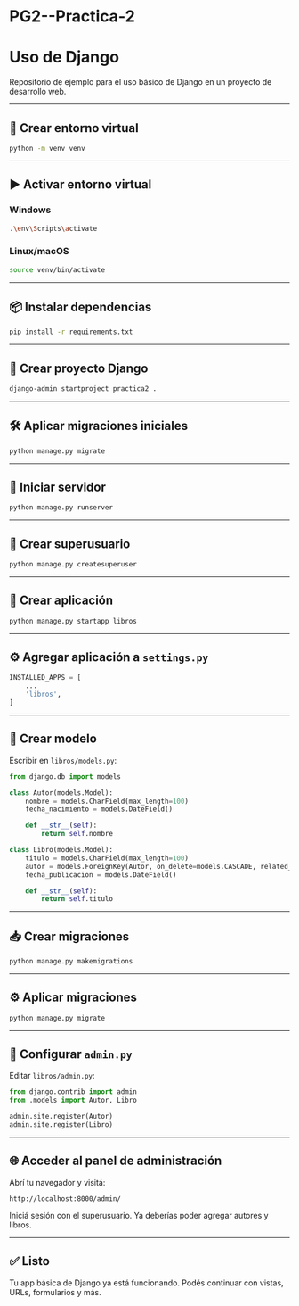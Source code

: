 # PG2--Practica-2
# Uso de Django

Repositorio de ejemplo para el uso básico de Django en un proyecto de desarrollo web.

---

## 🧱 Crear entorno virtual

```bash
python -m venv venv
```

---

## ▶️ Activar entorno virtual

### Windows
```bash
.\env\Scripts\activate
```

### Linux/macOS
```bash
source venv/bin/activate
```

---

## 📦 Instalar dependencias

```bash
pip install -r requirements.txt
```

---

## 🚀 Crear proyecto Django

```bash
django-admin startproject practica2 .
```

---

## 🛠 Aplicar migraciones iniciales

```bash
python manage.py migrate
```

---

## 🧪 Iniciar servidor

```bash
python manage.py runserver
```

---

## 👤 Crear superusuario

```bash
python manage.py createsuperuser
```

---

## 📂 Crear aplicación

```bash
python manage.py startapp libros
```

---

## ⚙️ Agregar aplicación a `settings.py`

```python
INSTALLED_APPS = [
    ...
    'libros',
]
```

---

## 📌 Crear modelo

Escribir en `libros/models.py`:

```python
from django.db import models

class Autor(models.Model):
    nombre = models.CharField(max_length=100)
    fecha_nacimiento = models.DateField()

    def __str__(self):
        return self.nombre

class Libro(models.Model):
    titulo = models.CharField(max_length=100)
    autor = models.ForeignKey(Autor, on_delete=models.CASCADE, related_name="libros")
    fecha_publicacion = models.DateField()

    def __str__(self):
        return self.titulo
```

---

## 📥 Crear migraciones

```bash
python manage.py makemigrations
```

---

## ⚙️ Aplicar migraciones

```bash
python manage.py migrate
```

---

## 🔐 Configurar `admin.py`

Editar `libros/admin.py`:

```python
from django.contrib import admin
from .models import Autor, Libro

admin.site.register(Autor)
admin.site.register(Libro)
```

---

## 🌐 Acceder al panel de administración

Abrí tu navegador y visitá:

```
http://localhost:8000/admin/
```

Iniciá sesión con el superusuario. Ya deberías poder agregar autores y libros.

---

## ✅ Listo
Tu app básica de Django ya está funcionando. Podés continuar con vistas, URLs, formularios y más.
